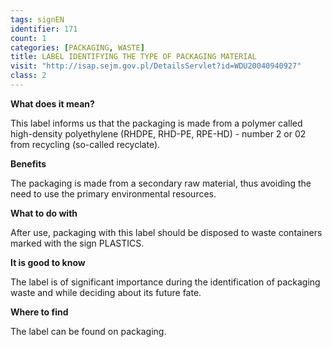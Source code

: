 ```yaml
---
tags: signEN
identifier: 171
count: 1
categories: [PACKAGING, WASTE]
title: LABEL IDENTIFYING THE TYPE OF PACKAGING MATERIAL
visit: "http://isap.sejm.gov.pl/DetailsServlet?id=WDU20040940927"
class: 2
---
```

**What does it mean?**

This label informs us that the packaging is made from a polymer called high-density polyethylene (RHDPE, RHD-PE, RPE-HD) - number 2 or 02 from recycling (so-called recyclate).

**Benefits**

The packaging is made from a secondary raw material, thus avoiding the need to use the primary environmental resources.

**What to do with**

After use, packaging with this label should be disposed to waste containers marked with the sign PLASTICS.

**It is good to know**

The label is of significant importance during the identification of packaging waste and while deciding about its future fate.

**Where to find**

The label can be found on packaging.